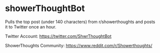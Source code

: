# showerThoughtBot
Pulls the top post (under 140 characters) from r/showerthoughts and posts it to Twitter once an hour.

Twitter Account:
https://twitter.com/ShwrThoughtBot

ShowerThoughts Community:
https://www.reddit.com/r/Showerthoughts/


